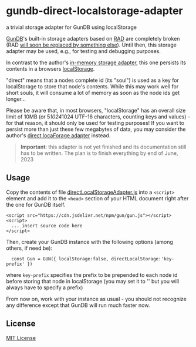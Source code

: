 # gundb-direct-localstorage-adapter #

a trivial storage adapter for GunDB using localStorage

[GunDB](https://github.com/amark/gun)'s built-in storage adapters based on [RAD](https://github.com/amark/gun/wiki/RAD) are completely broken (RAD [will soon be replaced by something else](https://github.com/amark/gun/issues/1329#issuecomment-1556079655)). Until then, this storage adapter may be used, e.g., for testing and debugging purposes.

In contrast to the author's [in-memory storage adapter](https://github.com/rozek/gundb-in-memory-storage-adapter), this one persists its contents in a browsers [localStorage](https://developer.mozilla.org/en-US/docs/Web/API/Window/localStorage).

"direct" means that a nodes complete id (its "soul") is used as a key for localStorage to store that node's contents. While this may work well for short souls, it will consume a lot of memory as soon as the node ids get longer...

Please be aware that, in most browsers, "localStorage" has an overall size limit of 10MB (or 5*1024*1024 UTF-16 characters, counting keys and values) - for that reason, it should only be used for testing purposes! If you want to persist more than just these few megabytes of data, you may consider the author's [direct locaForage adapter](https://github.com/rozek/gundb-direct-localforage-adapter) instead.

> **Important**: this adapter is not yet finished and its documentation still has to be written. The plan is to finish everything by end of June, 2023

## Usage ##

Copy the contents of file [directLocalStorageAdapter.js](./src/directLocalStorageAdapter.js) into a `<script>` element and add it to the `<head>` section of your HTML document right after the one for GunDB itself.

```
<script src="https://cdn.jsdelivr.net/npm/gun/gun.js"></script>
<script>
  ... insert source code here
</script>
```

Then, create your GunDB instance with the following options (among others, if need be):

```
  const Gun = GUN({ localStorage:false, directLocalStorage:'key-prefix' })
```

where `key-prefix` specifies the prefix to be prepended to each node id before storing that node in localStorage (you may set it to '' but you will always have to specify a prefix)

From now on, work with your instance as usual - you should not recognize any difference except that GunDB will run much faster now.

## License ##

[MIT License](LICENSE.md)

